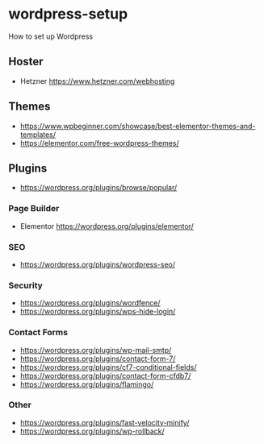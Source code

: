 # wordpress-setup
How to set up Wordpress

## Hoster
- Hetzner https://www.hetzner.com/webhosting

## Themes
- https://www.wpbeginner.com/showcase/best-elementor-themes-and-templates/
- https://elementor.com/free-wordpress-themes/

## Plugins
- https://wordpress.org/plugins/browse/popular/

### Page Builder
- Elementor https://wordpress.org/plugins/elementor/

### SEO
- https://wordpress.org/plugins/wordpress-seo/

### Security
- https://wordpress.org/plugins/wordfence/
- https://wordpress.org/plugins/wps-hide-login/

### Contact Forms
- https://wordpress.org/plugins/wp-mail-smtp/
- https://wordpress.org/plugins/contact-form-7/
- https://wordpress.org/plugins/cf7-conditional-fields/
- https://wordpress.org/plugins/contact-form-cfdb7/
- https://wordpress.org/plugins/flamingo/

### Other
- https://wordpress.org/plugins/fast-velocity-minify/
- https://wordpress.org/plugins/wp-rollback/
